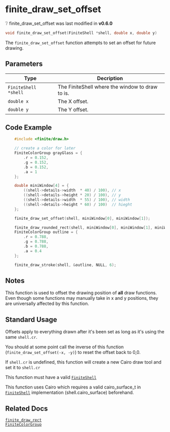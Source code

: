 # finite_draw_set_offset

<div class="alert alert-info part text-info">
❔ finite_draw_set_offset was last modified in <b>v0.6.0</b>
</div>

```c
void finite_draw_set_offset(FiniteShell *shell, double x, double y)
```

The `finite_draw_set_offset` function attempts to set an offset for future drawing.

## Parameters

| Type                 | Decription                                      |
| -------------------- | ----------------------------------------------- |
| `FiniteShell *shell` | The FiniteShell where the window to draw to is. |
| `double x`           | The X offset.                                   |
| `double y`           | The Y offset.                                   |

## Code Example

```c
    #include <finite/draw.h>

    // create a color for later
    FiniteColorGroup grayGlass = {
        .r = 0.152,
        .g = 0.152,
        .b = 0.152,
        .a = 1
    };

    double miniWindow[4] = {
        ((shell->details->width  * 40) / 100), // x
        ((shell->details->height * 20) / 100), // y
        ((shell->details->width  * 55) / 100), // width
        ((shell->details->height * 60) / 100)  // hieght
    };

    finite_draw_set_offset(shell, miniWindow[0], miniWindow[1]);

    finite_draw_rounded_rect(shell, miniWindow[0], miniWindow[1], miniWindow[2], miniWindow[3], 35, &grayGlass, NULL, true);
    FiniteColorGroup outline = {
        .r = 0.788,
        .g = 0.788,
        .b = 0.788,
        .a = 0.4
    };

    finite_draw_stroke(shell, &outline, NULL, 6);
```

## Notes

This function is used to offset the drawing position of **all** draw functions. Even though some functions may manually take in x and y positions, they are universally affected by this function.

## Standard Usage

Offsets apply to everything drawn after it's been set as long as it's using the same `shell.cr`.

You should at some point call the inverse of this function (`finite_draw_set_offset(-x, -y)`) to reset the offset back to 0,0.

If `shell.cr` is undefined, this function will create a new Cairo draw tool and set it to `shell.cr`

This function must have a valid [`FiniteShell`](../../../types/FiniteShell)

This function uses Cairo which requires a valid cairo_surface_t in [`FiniteShell`](../../../types/FiniteShell) implementation (shell.cairo_surface) beforehand.

## Related Docs

[`finite_draw_rect`](../finite_draw_rect)<br>
[`FiniteColorGroup`](../../FiniteColorGroup)
